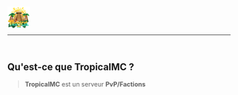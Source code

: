 <img src="./TropicalMc.png" width="50px" align="center">

---

<br>

## Qu'est-ce que TropicalMC ?

> **TropicalMC** est un serveur **PvP/Factions**
